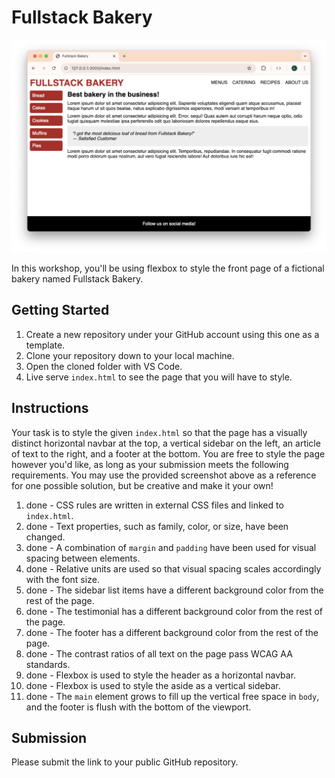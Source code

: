# Fullstack Bakery

![](images/example.png)

In this workshop, you'll be using flexbox to style the front page of a fictional bakery named Fullstack Bakery.

## Getting Started

1. Create a new repository under your GitHub account using this one as a template.
2. Clone your repository down to your local machine.
3. Open the cloned folder with VS Code.
4. Live serve `index.html` to see the page that you will have to style.

## Instructions

Your task is to style the given `index.html` so that the page has a visually distinct horizontal navbar at the top, a vertical sidebar on the left, an article of text to the right, and a footer at the bottom. You are free to style the page however you'd like, as long as your submission meets the following requirements. You may use the provided screenshot above as a reference for one possible solution, but be creative and make it your own!

1. done - CSS rules are written in external CSS files and linked to `index.html`.
2. done - Text properties, such as family, color, or size, have been changed.
3. done - A combination of `margin` and `padding` have been used for visual spacing between elements.
4. done - Relative units are used so that visual spacing scales accordingly with the font size.
5. done - The sidebar list items have a different background color from the rest of the page.
6. done - The testimonial has a different background color from the rest of the page.
7. done - The footer has a different background color from the rest of the page.
8. done - The contrast ratios of all text on the page pass WCAG AA standards.
9. done - Flexbox is used to style the header as a horizontal navbar.
10. done - Flexbox is used to style the aside as a vertical sidebar.
11. done - The `main` element grows to fill up the vertical free space in `body`, and the footer is flush with the bottom of the viewport.

## Submission

Please submit the link to your public GitHub repository.
